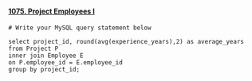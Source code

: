 #### [1075. Project Employees I](https://leetcode-cn.com/problems/project-employees-i/)

```
# Write your MySQL query statement below

select project_id, round(avg(experience_years),2) as average_years
from Project P
inner join Employee E
on P.employee_id = E.employee_id
group by project_id;
```

